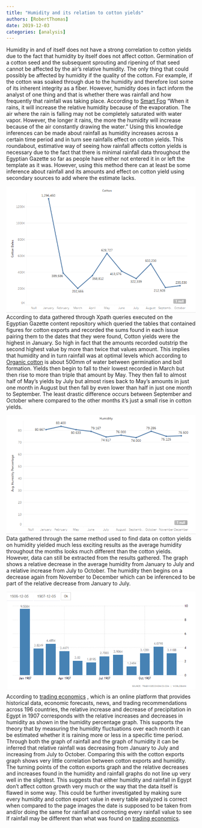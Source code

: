 ```yaml
---
title: "Humidity and its relation to cotton yields"
authors: [RobertThomas]
date: 2019-12-03
categories: [analysis]
---
```


Humidity in and of itself does not have a strong correlation to cotton yields due to the fact that humidity by itself does not affect cotton. Germination of a cotton seed and the subsequent sprouting and ripening of that seed cannot be affected by the air’s relative humidity. The only thing that could possibly be affected by humidity if the quality of the cotton. For example, if the cotton was soaked through due to the humidity and therefore lost some of its inherent integrity as a fiber. However, humidity does in fact inform the analyst of one thing and that is whether there was rainfall and how frequently that rainfall was taking place. According to [Smart Fog]( https://www.smartfog.com/how-rain-and-humidity-connected.html) “When it rains, it will increase the relative humidity because of the evaporation. The air where the rain is falling may not be completely saturated with water vapor. However, the longer it rains, the more the humidity will increase because of the air constantly drawing the water.” Using this knowledge inferences can be made about rainfall as humidity increases across a certain time period and in turn see rainfalls effect on cotton yields. This roundabout, estimative way of seeing how rainfall affects cotton yields is necessary due to the fact that there is minimal rainfall data throughout the Egyptian Gazette so far as people have either not entered it in or left the template as it was. However, using this method there can at least be some inference about rainfall and its amounts and effect on cotton yield using secondary sources to add where the estimate lacks.

![Cotton Yields](Cotton.png)
According to data gathered through Xpath queries executed on the Egyptian Gazette content repository which queried the tables that contained figures for cotton exports and recorded the sums found in each issue pairing them to the dates that they were found, Cotton yields were the highest in January. So high in fact that the amounts recorded outstrip the second highest value by more than twice that values amount. This implies that humidity and in turn rainfall was at optimal levels which according to [Organic cotton](https://www.organiccotton.org/oc/Cotton-general/Plant-and-fibres/Plant-requirements.php) is about 500mm of water between germination and boll formation. Yields then begin to fall to their lowest recorded in March but then rise to more than triple that amount by May. They then fall to almost half of May’s yields by July but almost rises back to May’s amounts in just one month in August but then fall by even lower than half in just one month to September. The least drastic difference occurs between September and October where compared to the other months it’s just a small rise in cotton yields.

![Humidity](Humidity.png)
Data gathered through the same method used to find data on cotton yields on humidity yielded much less exciting results as the average humidity throughout the months looks much different than the cotton yields. However, data can still be extracted from the results gathered. The graph shows a relative decrease in the average humidity from January to July and a relative increase from July to October. The humidity then begins on a decrease again from November to December which can be inferenced to be part of the relative decrease from January to July.

![Rainfall](Rainfall.png)
According to [trading economics](https://tradingeconomics.com/egypt/precipitation) , which is an online platform that provides historical data, economic forecasts, news, and trading recommendations across 196 countries, the relative increase and decrease of precipitation in Egypt in 1907 corresponds with the relative increases and decreases in humidity as shown in the humidity percentage graph. This supports the theory that by measuring the humidity fluctuations over each month it can be estimated whether it is raining more or less in a specific time period. Through both the graph of rainfall and the graph of humidity it can be inferred that relative rainfall was decreasing from January to July and increasing from July to October. Comparing this with the cotton exports graph shows very little correlation between cotton exports and humidity. The turning points of the cotton exports graph and the relative decreases and increases found in the humidity and rainfall graphs do not line up very well in the slightest. This suggests that either humidity and rainfall in Egypt don’t affect cotton growth very much or the way that the data itself is flawed in some way. This could be further investigated by making sure every humidity and cotton export value in every table analyzed is correct when compared to the page images the date is supposed to be taken from and/or doing the same for rainfall and correcting every rainfall value to see If rainfall may be different than what was found on [trading economics](https://tradingeconomics.com/egypt/precipitation).
